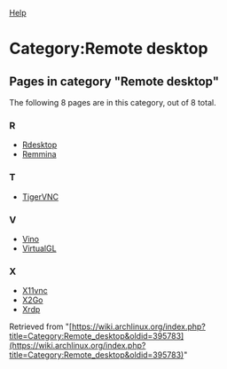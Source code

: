 [Help](//www.mediawiki.org/wiki/Special:MyLanguage/Help:Categories)

# Category:Remote desktop

## Pages in category "Remote desktop"

The following 8 pages are in this category, out of 8 total.

### R

*   [Rdesktop](/index.php/Rdesktop "Rdesktop")
*   [Remmina](/index.php/Remmina "Remmina")

### T

*   [TigerVNC](/index.php/TigerVNC "TigerVNC")

### V

*   [Vino](/index.php/Vino "Vino")
*   [VirtualGL](/index.php/VirtualGL "VirtualGL")

### X

*   [X11vnc](/index.php/X11vnc "X11vnc")
*   [X2Go](/index.php/X2Go "X2Go")
*   [Xrdp](/index.php/Xrdp "Xrdp")

Retrieved from "[https://wiki.archlinux.org/index.php?title=Category:Remote_desktop&oldid=395783](https://wiki.archlinux.org/index.php?title=Category:Remote_desktop&oldid=395783)"